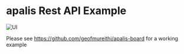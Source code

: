 # apalis Rest API Example

![UI](https://github.com/geofmureithi/apalis-board/raw/master/screenshots/workers.png)

Please see https://github.com/geofmureithi/apalis-board for a working example
